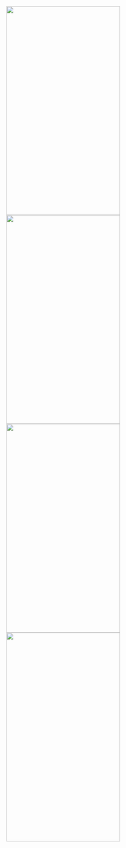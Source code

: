 <img src="https://github.com/user-attachments/assets/d0ee1bf1-5fa1-4dea-9c6f-29c918e210d6" width="300" height="550" />
<img src="https://github.com/user-attachments/assets/41f749ae-03a5-44d3-89c7-7df33fcf8634" width="300" height="550" />
<img src="https://github.com/user-attachments/assets/34e26b93-2399-497c-af1a-64d405fb17ec" width="300" height="550" />
<img src="https://github.com/user-attachments/assets/3d1d3af4-ed73-4e3e-aa7c-b77b1cff4631" width="300" height="550" />
